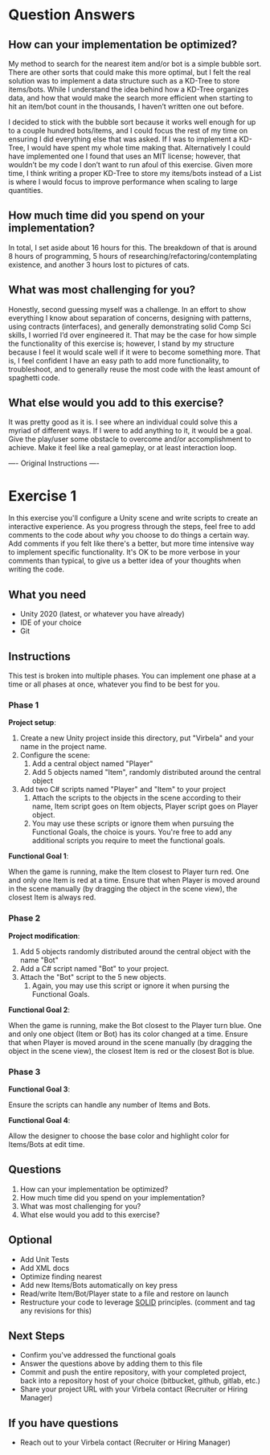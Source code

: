 # Question Answers #

## How can your implementation be optimized? ##

My method to search for the nearest item and/or bot is a simple bubble sort. There are other sorts that could make this more optimal, but I felt the real solution was to implement a data structure such as a KD-Tree to store items/bots. While I understand the idea behind how a KD-Tree organizes data, and how that would make the search more efficient when starting to hit an item/bot count in the thousands, I haven’t written one out before. 

I decided to stick with the bubble sort because it works well enough for up to a couple hundred bots/items, and I could focus the rest of my time on ensuring I did everything else that was asked. If I was to implement a KD-Tree, I would have spent my whole time making that. Alternatively I could have implemented one I found that uses an MIT license; however, that wouldn’t be my code I don’t want to run afoul of this exercise. Given more time, I think writing a proper KD-Tree to store my items/bots instead of a List is where I would focus to improve performance when scaling to large quantities.

## How much time did you spend on your implementation? ##

In total, I set aside about 16 hours for this. The breakdown of that is around 8 hours of programming, 5 hours of researching/refactoring/contemplating existence, and another 3 hours lost to pictures of cats.

## What was most challenging for you? ##

Honestly, second guessing myself was a challenge. In an effort to show everything I know about separation of concerns, designing with patterns, using contracts (interfaces), and generally demonstrating solid Comp Sci skills, I worried I’d over engineered it. That may be the case for how simple the functionality of this exercise is; however, I stand by my structure because I feel it would scale well if it were to become something more. That is, I feel confident I have an easy path to add more functionality, to troubleshoot, and to generally reuse the most code with the least amount of spaghetti code.

## What else would you add to this exercise? ##

It was pretty good as it is. I see where an individual could solve this a myriad of different ways. If I were to add anything to it, it would be a goal. Give the play/user some obstacle to overcome and/or accomplishment to achieve. Make it feel like a real gameplay, or at least interaction loop.

—- Original Instructions —-

# Exercise 1 #

In this exercise you'll configure a Unity scene and write scripts to create an interactive experience. As you progress through the steps, feel free to add comments to the code about *why* you choose to do things a certain way. Add comments if you felt like there's a better, but more time intensive way to implement specific functionality. It's OK to be more verbose in your comments than typical, to give us a better idea of your thoughts when writing the code.

## What you need ##

* Unity 2020 (latest, or whatever you have already)
* IDE of your choice
* Git

## Instructions ##

This test is broken into multiple phases. You can implement one phase at a time or all phases at once, whatever you find to be best for you.

### Phase 1 ###

**Project setup**:

 1. Create a new Unity project inside this directory, put "Virbela" and your name in the project name.
 1. Configure the scene:
     1. Add a central object named "Player"
     1. Add 5 objects named "Item", randomly distributed around the central object
 1. Add two C# scripts named "Player" and "Item" to your project
     1. Attach the scripts to the objects in the scene according to their name, Item script goes on Item objects, Player script goes on Player object.
     1. You may use these scripts or ignore them when pursuing the Functional Goals, the choice is yours. You're free to add any additional scripts you require to meet the functional goals.

**Functional Goal 1**:

When the game is running, make the Item closest to Player turn red. One and only one Item is red at a time. Ensure that when Player is moved around in the scene manually (by dragging the object in the scene view), the closest Item is always red.

### Phase 2 ###

**Project modification**:

 1. Add 5 objects randomly distributed around the central object with the name "Bot"
 1. Add a C# script named "Bot" to your project.
 1. Attach the "Bot" script to the 5 new objects.
     1. Again, you may use this script or ignore it when pursing the Functional Goals.

**Functional Goal 2**:

When the game is running, make the Bot closest to the Player turn blue. One and only one object (Item or Bot) has its color changed at a time. Ensure that when Player is moved around in the scene manually (by dragging the object in the scene view), the closest Item is red or the closest Bot is blue.

### Phase 3 ###

**Functional Goal 3**:

Ensure the scripts can handle any number of Items and Bots.

**Functional Goal 4**:

Allow the designer to choose the base color and highlight color for Items/Bots at edit time.

## Questions ##

 1. How can your implementation be optimized?
 1. How much time did you spend on your implementation?
 1. What was most challenging for you?
 1. What else would you add to this exercise?

## Optional ##

* Add Unit Tests
* Add XML docs
* Optimize finding nearest
* Add new Items/Bots automatically on key press
* Read/write Item/Bot/Player state to a file and restore on launch
* Restructure your code to leverage [SOLID](https://en.wikipedia.org/wiki/SOLID) principles. (comment and tag any revisions for this)

## Next Steps ##

* Confirm you've addressed the functional goals
* Answer the questions above by adding them to this file
* Commit and push the entire repository, with your completed project, back into a repository host of your choice (bitbucket, github, gitlab, etc.)
* Share your project URL with your Virbela contact (Recruiter or Hiring Manager)

## If you have questions ##

* Reach out to your Virbela contact (Recruiter or Hiring Manager)
